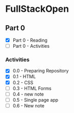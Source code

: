 # FullStackOpen
## Part 0
- [x] Part 0 - Reading
- [ ] Part 0 - Activities

### Activities
- [x] 0.0 - Preparing Repository
- [x] 0.1 - HTML
- [x] 0.2 - CSS
- [ ] 0.3 - HTML Forms
- [ ] 0.4 - new note
- [ ] 0.5 - Single page app
- [ ] 0.6 - New note
